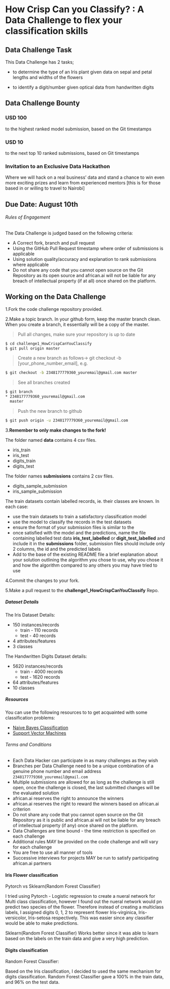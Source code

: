 # How Crisp Can you Classify? : A Data Challenge to flex your classification skills 

## Data Challenge Task
This Data Challenge has 2 tasks;
* to determine the type of an Iris plant given data on sepal and petal lengths and widths of the flowers

* to identify a digit/number given optical data from handwritten digits

## Data Challenge Bounty
### USD 100 
to the highest ranked model submission, based on the Git timestamps 
### USD 10 
to the next top 10 ranked submissions, based on Git timestamps
### Invitation to an Exclusive Data Hackathon 
Where we will hack on a real business’ data and stand a chance to win even more exciting prizes and learn from experienced mentors 
[this is for those based in or willing to travel to Nairobi]

## Due Date: August 10th

###### Rules of Engagement
The Data Challenge is judged based on the following criteria:
  - A Correct fork, branch and pull request
  - Using the GitHub Pull Request timestamp where order of submissions is applicable
  - Using solution quality/accuracy and explanation to rank submissions where applicable 
  - Do not share any code that you cannot open source on the Git Repository as its open source and african.ai will not be liable for any breach of intellectual property (if at all) once shared on the platform.

## Working on the Data Challenge
1.Fork the code challenge repository provided.

2.Make a topic branch. In your github form, keep the master branch clean. When you create a branch, it essentially will be a copy of the master.

>Pull all changes, make sure your repository is up to date

```sh
$ cd challenge1_HowCrispCanYouClassify
$ git pull origin master
```

>Create a new branch as follows-> git checkout -b [your_phone_number_email], e.g.

```sh
$ git checkout -b 2348177779360_youremail@gmail.com master
```

>See all branches created

```sh
$ git branch
* 2348177779360_youremail@gmail.com
  master
```

>Push the new branch to github

```sh
$ git push origin -u 2348177779360_youremail@gmail.com
```

3.**Remember to only make changes to the fork!**

The folder named **data** contains 4 csv files. 
* iris_train
* iris_test
* digits_train
* digits_test

The folder names **submissions** contains 2 csv files.
* digits_sample_submission
* iris_sample_submission

The train datasets contain labelled records, ie. their classes are known.
In each case:
* use the train datasets to train a satisfactory classification model
* use the model to classify the records in the test datasets
* ensure the format of your submission files is similar to the 
* once satisfied with the model and the predictions, name the file containing labelled test data **iris_test_labelled** or **digit_test_labelled** and include it in the **submissions** folder, submission files should include only 2 columns, the id and the predicted labels
* Add to the base of the existing README file a brief explanation about your solution outlining the algorithm you chose to use, why you chose it and how the algorithm compared to any others you may have tried to use  

4.Commit the changes to your fork.

5.Make a pull request to the **challenge1_HowCrispCanYouClassify** Repo.


##### Dataset Details

The Iris Dataset Details:
* 150 instances/records
	* train - 110 records
	* test  - 40 records
* 4 attributes/features
* 3 classes

The Handwritten Digits Dataset details: 
* 5620 instances/records 
	* train - 4000 records
	* test  - 1620 records
* 64 attributes/features
* 10 classes

 
##### Resources
You can use the following resources to to get acquainted with some classification problems:
* [Naive Bayes Classification](https://github.com/jakevdp/PythonDataScienceHandbook/blob/master/notebooks/05.05-Naive-Bayes.ipynb)
* [Support Vector Machines](https://github.com/jakevdp/PythonDataScienceHandbook/blob/master/notebooks/05.07-Support-Vector-Machines.ipynb)

###### Terms and Conditions
  - Each Data Hacker can participate in as many challenges as they wish
  - Branches per Data Challenge need to be a unique combination of a genuine phone number and email address ```2348177779360_youremail@gmail.com```
  - Multiple submissions are allowed for as long as the challenge is still open, once the challenge is closed, the last submitted changes will be the evaluated solution
  - african.ai reserves the right to announce the winners
  - african.ai reserves the right to reward the winners based on african.ai criterion
  - Do not share any code that you cannot open source on the Git Repository as it is public and african.ai will not be liable for any breach of intellectual property (if any) once shared on the platform.
  - Data Challenges are time bound - the time restriction is specified on each challenge
  - Additional rules MAY be provided on the code challenge and will vary for each challenge
  - You are free to use all manner of tools
  - Successive interviews for projects MAY be run to satisfy participating african.ai partners

#### Iris Flower classification

Pytorch vs Sklearn(Random Forest Classifier)

I tried using Pytorch - Logistic regression to create a nueral network for Multi class classification, however I found out the nueral network would pn predict two species of the flower. Therefore instead of creating a multiclass labels, I assigned digits 0, 1, 2 to represent flower Iris-virginica, Iris-versicolor, Iris-setosa respectively. This was easier since any classifier would be able to make predictions. 

Sklearn(Random Forest Classifier) Works better since it was able to learn based on the labels on the train data and give a very high prediction.


#### Digits classification

Random Forest Classifier:

Based on the Iris classification, I decided to used the same mechanism for digits classification. Random Forest Classifier gave a 100% in the train data, and 96% on the test data.